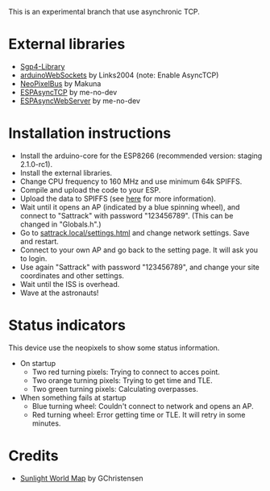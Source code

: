 This is an experimental branch that use asynchronic TCP.


# External libraries
- [Sgp4-Library](https://github.com/Hopperpop/Sgp4-Library)
- [arduinoWebSockets](https://github.com/Links2004/arduinoWebSockets) by Links2004 (note: Enable AsyncTCP)
- [NeoPixelBus](https://github.com/Makuna/NeoPixelBus) by Makuna
- [ESPAsyncTCP](https://github.com/me-no-dev/ESPAsyncTCP) by me-no-dev
- [ESPAsyncWebServer](https://github.com/me-no-dev/ESPAsyncWebServer) by me-no-dev

# Installation instructions
- Install the arduino-core for the ESP8266 (recommended version: staging 2.1.0-rc1).
- Install the external libraries.
- Change CPU frequency to 160 MHz and use minimum 64k SPIFFS.
- Compile and upload the code to your ESP.
- Upload the data to SPIFFS (see [here](https://github.com/esp8266/Arduino/blob/master/doc/filesystem.md) for more information).
- Wait until it opens an AP (indicated by a blue spinning wheel), and connect to "Sattrack" with password "123456789". (This can be changed in "Globals.h".)
- Go to [sattrack.local/settings.html](http://sattrack.local/settings.html) and change network settings. Save and restart.
- Connect to your own AP and go back to the setting page. It will ask you to login.
- Use again "Sattrack" with password "123456789", and change your site coordinates and other settings.
- Wait until the ISS is overhead.
- Wave at the astronauts!

# Status indicators
This device use the neopixels to show some status information.
- On startup
  - Two red turning pixels: Trying to connect to acces point.
  - Two orange turning pixels: Trying to get time and TLE.
  - Two green turning pixels: Calculating overpasses.
- When something fails at startup
  - Blue turning wheel: Couldn't connect to network and opens an AP.
  - Red turning wheel: Error getting time or TLE. It will retry in some minutes.

# Credits
- [Sunlight World Map](https://github.com/GChristensen/sunligth-world-map-gadget) by GChristensen
